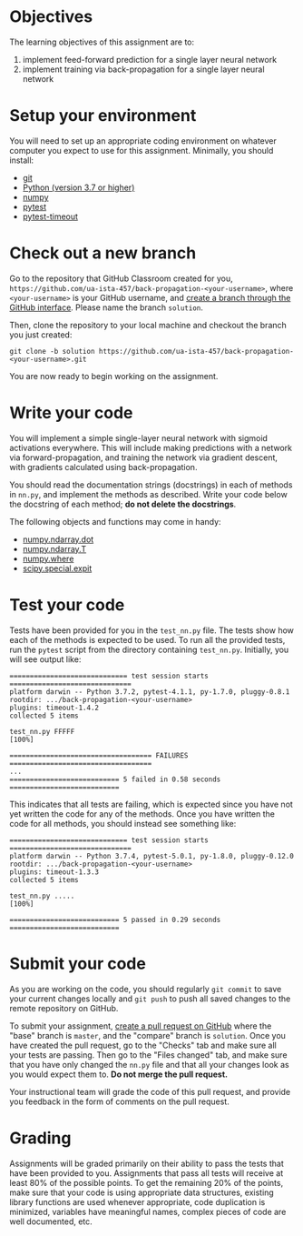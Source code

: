 # Objectives

The learning objectives of this assignment are to:
1. implement feed-forward prediction for a single layer neural network 
2. implement training via back-propagation for a single layer neural network 

# Setup your environment

You will need to set up an appropriate coding environment on whatever computer
you expect to use for this assignment.
Minimally, you should install:

* [git](https://git-scm.com/downloads)
* [Python (version 3.7 or higher)](https://www.python.org/downloads/)
* [numpy](http://www.numpy.org/)
* [pytest](https://docs.pytest.org/)
* [pytest-timeout](https://pypi.org/project/pytest-timeout/)

# Check out a new branch

Go to the repository that GitHub Classroom created for you,
`https://github.com/ua-ista-457/back-propagation-<your-username>`, where
`<your-username>` is your GitHub username, and
[create a branch through the GitHub interface](https://help.github.com/articles/creating-and-deleting-branches-within-your-repository/).
Please name the branch `solution`.

Then, clone the repository to your local machine and checkout the branch you
just created:
```
git clone -b solution https://github.com/ua-ista-457/back-propagation-<your-username>.git
```
You are now ready to begin working on the assignment.

# Write your code

You will implement a simple single-layer neural network with sigmoid activations
everywhere.
This will include making predictions with a network via forward-propagation, and
training the network via gradient descent, with gradients calculated using
back-propagation.

You should read the documentation strings (docstrings) in each of methods in
`nn.py`, and implement the methods as described.
Write your code below the docstring of each method;
**do not delete the docstrings**.

The following objects and functions may come in handy:
* [numpy.ndarray.dot](https://docs.scipy.org/doc/numpy/reference/generated/numpy.ndarray.dot.html)
* [numpy.ndarray.T](https://docs.scipy.org/doc/numpy/reference/generated/numpy.ndarray.T.html)
* [numpy.where](https://docs.scipy.org/doc/numpy/reference/generated/numpy.where.html)
* [scipy.special.expit](https://docs.scipy.org/doc/scipy/reference/generated/scipy.special.expit.html)

# Test your code

Tests have been provided for you in the `test_nn.py` file.
The tests show how each of the methods is expected to be used.
To run all the provided tests, run the ``pytest`` script from the directory
containing ``test_nn.py``.
Initially, you will see output like:
```
============================= test session starts ==============================
platform darwin -- Python 3.7.2, pytest-4.1.1, py-1.7.0, pluggy-0.8.1
rootdir: .../back-propagation-<your-username>
plugins: timeout-1.4.2
collected 5 items

test_nn.py FFFFF                                                         [100%]

=================================== FAILURES ===================================
...
=========================== 5 failed in 0.58 seconds ===========================
```
This indicates that all tests are failing, which is expected since you have not
yet written the code for any of the methods.
Once you have written the code for all methods, you should instead see
something like:
```
============================= test session starts ==============================
platform darwin -- Python 3.7.4, pytest-5.0.1, py-1.8.0, pluggy-0.12.0
rootdir: .../back-propagation-<your-username>
plugins: timeout-1.3.3
collected 5 items

test_nn.py .....                                                         [100%]

=========================== 5 passed in 0.29 seconds ===========================
```

# Submit your code

As you are working on the code, you should regularly `git commit` to save your
current changes locally and `git push` to push all saved changes to the remote
repository on GitHub.

To submit your assignment,
[create a pull request on GitHub](https://help.github.com/articles/creating-a-pull-request/#creating-the-pull-request)
where the "base" branch is ``master``, and the "compare" branch is ``solution``.
Once you have created the pull request, go to the "Checks" tab and make sure all
your tests are passing.
Then go to the "Files changed" tab, and make sure that you have only changed
the `nn.py` file and that all your changes look as you would expect them to.
**Do not merge the pull request.**

Your instructional team will grade the code of this pull request, and provide
you feedback in the form of comments on the pull request.

# Grading

Assignments will be graded primarily on their ability to pass the tests that
have been provided to you.
Assignments that pass all tests will receive at least 80% of the possible
points.
To get the remaining 20% of the points, make sure that your code is using
appropriate data structures, existing library functions are used whenever
appropriate, code duplication is minimized, variables have meaningful names,
complex pieces of code are well documented, etc.
